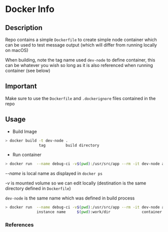 # Docker Info

## Description

Repo contains a simple `Dockerfile` to create simple node container which can be used to test message output (which will differ from running locally on macOS)

When building, note the tag name used `dev-node` to define container, this can be whatever you wish so long as it is also referenced when running container (see below)

## Important

Make sure to use the `Dockerfile` and `.dockerignore` files contained in the repo

## Usage

- Build Image

```bash
> docker build -t dev-node .
               tag         build directory
```

- Run container

```bash
> docker run  --name debug-ci -v$(pwd):/usr/src/app --rm -it dev-node ash
```

_--name_ is local name as displayed in `docker ps`

_-v_ is mounted volume so we can edit locally (destination is the same directory defined in `Dockerfile`)

`dev-node` is the same name which was defined in build process

```bash
> docker run  --name debug-ci -v$(pwd):/usr/src/app --rm -it dev-node ash
              instance name     $(pwd):work/dir              container ash (apline bash)
```

### References
